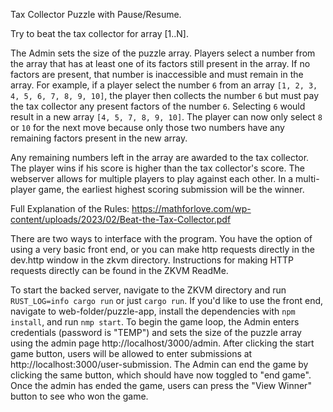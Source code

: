 Tax Collector Puzzle with Pause/Resume.

Try to beat the tax collector for array [1..N].

The Admin sets the size of the puzzle array. Players select a number from the array that has at least one of its factors still present in the array. If no factors are present, that number is inaccessible and must remain in the array. For example, if a player select the number `6` from an array `[1, 2, 3, 4, 5, 6, 7, 8, 9, 10]`, the player then collects the number `6` but must pay the tax collector any present factors of the number `6`. Selecting `6` would result in a new array `[4, 5, 7, 8, 9, 10]`. The player can now only select `8` or `10` for the next move because only those two numbers have any remaining factors present in the new array.

Any remaining numbers left in the array are awarded to the tax collector. The player wins if his score is higher than the tax collector's score. The webserver allows for multiple players to play against each other. In a multi-player game, the earliest highest scoring submission will be the winner.

Full Explanation of the Rules: https://mathforlove.com/wp-content/uploads/2023/02/Beat-the-Tax-Collector.pdf

There are two ways to interface with the program. You have the option of using a very basic front end, or you can make http requests directly in the dev.http window in the zkvm directory. Instructions for making HTTP requests directly can be found in the ZKVM ReadMe.

To start the backed server, navigate to the ZKVM directory and run `RUST_LOG=info cargo run` or just `cargo run`. If you'd like to use the front end, navigate to web-folder/puzzle-app, install the dependencies with `npm install`, and run `nmp start`. To begin the game loop, the Admin enters credentials (password is "TEMP") and sets the size of the puzzle array using the admin page http://localhost/3000/admin. After clicking the start game button, users will be allowed to enter submissions at http://localhost:3000/user-submission. The Admin can end the game by clicking the same button, which should have now toggled to "end game". Once the admin has ended the game, users can press the "View Winner" button to see who won the game.
